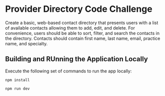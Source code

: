 # Provider Directory Code Challenge

Create a basic, web-based contact directory that presents users with a list of available contacts allowing them to add, edit, and delete. For
convenience, users should be able to sort, filter, and search the contacts in the directory. Contacts should contain first name, last name,
email, practice name, and specialty.


## Building and RUnning the Application Locally

Execute the following set of commands to run the app locally:

```
npm install

npm run dev

```
